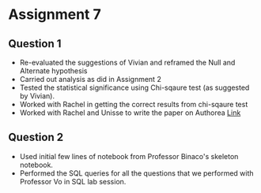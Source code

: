 
# Assignment 7

## Question 1

- Re-evaluated the suggestions of Vivian and reframed the Null and Alternate hypothesis
- Carried out analysis as did in Assignment 2
- Tested the statistical significance using Chi-sqaure test (as suggested by Vivian). 
- Worked with Rachel in getting the correct results from chi-sqaure test
- Worked with Rachel and Unisse to write the paper on Authorea
 [Link](https://www.authorea.com/210796/la_7A0iv1lx4QyuAFRyyMQ)


## Question 2

- Used initial few lines of notebook from Professor Binaco's skeleton notebook.
- Performed the SQL queries for all the questions that we performed with Professor Vo in SQL lab session. 

